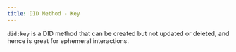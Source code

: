 ```yaml
---
title: DID Method - Key
---
```

`did:key` is a DID method that can be created but not updated or deleted, and hence is great for ephemeral interactions.